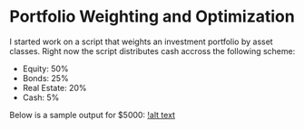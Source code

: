 # Portfolio Weighting and Optimization
I started work on a script that weights an investment portfolio by asset classes. Right now the script distributes cash accross the following scheme:
- Equity: 50%
- Bonds: 25%
- Real Estate: 20%
- Cash: 5%

Below is a sample output for $5000:
[!alt text](https://github.com/amason445/PortfolioOptimizationCPP/blob/master/InitialOutput.png)
